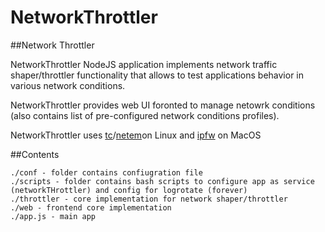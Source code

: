 # NetworkThrottler
##Network Throttler

NetworkThrottler NodeJS application implements network traffic shaper/throttler functionality that allows to test applications behavior in various network conditions. 

NetworkThrottler provides web UI foronted to manage netowrk conditions (also contains list of pre-configured network conditions profiles).

NetworkThrottler uses [tc](http://www.lartc.org/manpages/tc.txt)/[netem](http://www.linuxfoundation.org/collaborate/workgroups/networking/netem)on Linux and [ipfw](http://www.manpages.info/macosx/ipfw.8.html) on MacOS

##Contents

	./conf - folder contains confiugration file 
	./scripts - folder contains bash scripts to configure app as service (networkTHrottler) and config for logrotate (forever)    
	./throttler - core implementation for network shaper/throttler
	./web - frontend core implementation
	./app.js - main app



